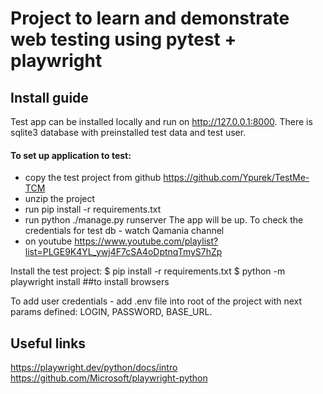 # Project to learn and demonstrate web testing using pytest + playwright

## Install guide

Test app can be installed locally and run on http://127.0.0.1:8000. There is sqlite3 database with preinstalled test
data and test user.
#### To set up  application to test: 
  - copy the test project from github https://github.com/Ypurek/TestMe-TCM
  - unzip the project
  - run pip install -r requirements.txt
  - run python ./manage.py runserver
The app will be up. To check the credentials for test db - watch Qamania channel 
  - on youtube https://www.youtube.com/playlist?list=PLGE9K4YL_ywj4F7cSA4oDptnqTmyS7hZp

Install the test project:
$ pip install -r requirements.txt
$ python -m playwright install ##to install browsers

To add user credentials - add .env file into root of the project with next params defined: LOGIN, PASSWORD, BASE_URL.

## Useful links

https://playwright.dev/python/docs/intro
https://github.com/Microsoft/playwright-python

